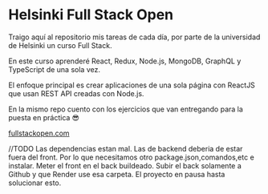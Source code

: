 # Helsinki Full Stack Open

Traigo aquí al repositorio mis tareas de cada día, por parte de la universidad de Helsinki un curso Full Stack.

En este curso aprenderé React, Redux, Node.js, MongoDB, GraphQL y TypeScript de una sola vez.

El enfoque principal es crear aplicaciones de una sola página con ReactJS que usan REST API creadas con Node.js.

En la mismo repo cuento con los ejercicios que van entregando para la puesta en práctica 😎

[fullstackopen.com](https://fullstackopen.com/es/)


//TODO Las dependencias estan mal. Las de backend deberia de estar fuera del front. Por lo que necesitamos otro package.json,comandos,etc e instalar. Meter el front en el back buildeado. Subir el back solamente a Github y que Render use esa carpeta. El proyecto en pausa hasta solucionar esto.



